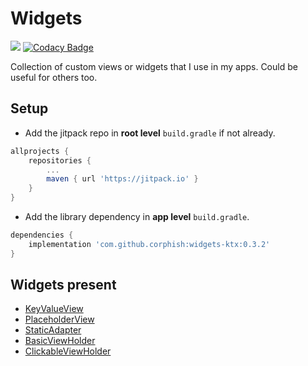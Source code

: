 # Widgets
[![](https://jitpack.io/v/corphish/widgets-ktx.svg)](https://jitpack.io/#corphish/widgets-ktx) [![Codacy Badge](https://app.codacy.com/project/badge/Grade/ad8c2abe4b8b4731b845b850995d0f03)](https://www.codacy.com/manual/d97.avinaba/widgets-ktx?utm_source=github.com&amp;utm_medium=referral&amp;utm_content=corphish/widgets-ktx&amp;utm_campaign=Badge_Grade)

Collection of custom views or widgets that I use in my apps.
Could be useful for others too.

## Setup
-   Add the jitpack repo in __root level__ `build.gradle` if not already.
```groovy
allprojects {
	repositories {
		...
		maven { url 'https://jitpack.io' }
	}
}
```
- Add the library dependency in __app level__ `build.gradle`.
```groovy
dependencies {
	implementation 'com.github.corphish:widgets-ktx:0.3.2'
}
```

## Widgets present
-   [KeyValueView](https://github.com/corphish/widgets-ktx/blob/master/widgets-ktx/docs/KeyValueView.md)
-   [PlaceholderView](https://github.com/corphish/widgets-ktx/blob/master/widgets-ktx/docs/PlaceholderView.md)
-   [StaticAdapter](https://github.com/corphish/widgets-ktx/blob/master/widgets-ktx/docs/StaticAdapter.md)
-   [BasicViewHolder](https://github.com/corphish/widgets-ktx/blob/master/widgets-ktx/docs/BasicViewHolder.md)
-   [ClickableViewHolder](https://github.com/corphish/widgets-ktx/blob/master/widgets-ktx/docs/ClickableViewHolder.md)
